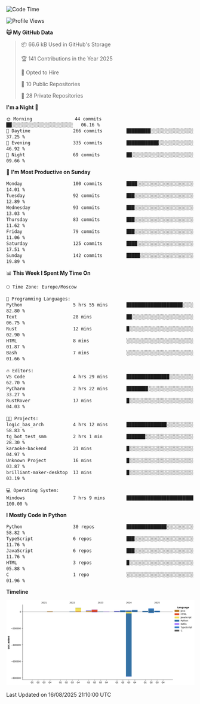<!--START_SECTION:waka-->
![Code Time](http://img.shields.io/badge/Code%20Time-783%20hrs%2027%20mins-blue)

![Profile Views](http://img.shields.io/badge/Profile%20Views-0-blue)

**🐱 My GitHub Data** 

> 📦 66.6 kB Used in GitHub's Storage 
 > 
> 🏆 141 Contributions in the Year 2025
 > 
> 💼 Opted to Hire
 > 
> 📜 10 Public Repositories 
 > 
> 🔑 28 Private Repositories 
 > 
**I'm a Night 🦉** 

```text
🌞 Morning                44 commits          ██░░░░░░░░░░░░░░░░░░░░░░░   06.16 % 
🌆 Daytime                266 commits         █████████░░░░░░░░░░░░░░░░   37.25 % 
🌃 Evening                335 commits         ████████████░░░░░░░░░░░░░   46.92 % 
🌙 Night                  69 commits          ██░░░░░░░░░░░░░░░░░░░░░░░   09.66 % 
```
📅 **I'm Most Productive on Sunday** 

```text
Monday                   100 commits         ████░░░░░░░░░░░░░░░░░░░░░   14.01 % 
Tuesday                  92 commits          ███░░░░░░░░░░░░░░░░░░░░░░   12.89 % 
Wednesday                93 commits          ███░░░░░░░░░░░░░░░░░░░░░░   13.03 % 
Thursday                 83 commits          ███░░░░░░░░░░░░░░░░░░░░░░   11.62 % 
Friday                   79 commits          ███░░░░░░░░░░░░░░░░░░░░░░   11.06 % 
Saturday                 125 commits         ████░░░░░░░░░░░░░░░░░░░░░   17.51 % 
Sunday                   142 commits         █████░░░░░░░░░░░░░░░░░░░░   19.89 % 
```


📊 **This Week I Spent My Time On** 

```text
🕑︎ Time Zone: Europe/Moscow

💬 Programming Languages: 
Python                   5 hrs 55 mins       █████████████████████░░░░   82.80 % 
Text                     28 mins             ██░░░░░░░░░░░░░░░░░░░░░░░   06.75 % 
Rust                     12 mins             █░░░░░░░░░░░░░░░░░░░░░░░░   02.90 % 
HTML                     8 mins              ░░░░░░░░░░░░░░░░░░░░░░░░░   01.87 % 
Bash                     7 mins              ░░░░░░░░░░░░░░░░░░░░░░░░░   01.66 % 

🔥 Editors: 
VS Code                  4 hrs 29 mins       ████████████████░░░░░░░░░   62.70 % 
PyCharm                  2 hrs 22 mins       ████████░░░░░░░░░░░░░░░░░   33.27 % 
RustRover                17 mins             █░░░░░░░░░░░░░░░░░░░░░░░░   04.03 % 

🐱‍💻 Projects: 
logic_bas_arch           4 hrs 12 mins       ███████████████░░░░░░░░░░   58.83 % 
tg_bot_test_smm          2 hrs 1 min         ███████░░░░░░░░░░░░░░░░░░   28.30 % 
karaoke-backend          21 mins             █░░░░░░░░░░░░░░░░░░░░░░░░   04.97 % 
Unknown Project          16 mins             █░░░░░░░░░░░░░░░░░░░░░░░░   03.87 % 
brilliant-maker-desktop  13 mins             █░░░░░░░░░░░░░░░░░░░░░░░░   03.19 % 

💻 Operating System: 
Windows                  7 hrs 9 mins        █████████████████████████   100.00 % 
```

**I Mostly Code in Python** 

```text
Python                   30 repos            ███████████████░░░░░░░░░░   58.82 % 
TypeScript               6 repos             ███░░░░░░░░░░░░░░░░░░░░░░   11.76 % 
JavaScript               6 repos             ███░░░░░░░░░░░░░░░░░░░░░░   11.76 % 
HTML                     3 repos             █░░░░░░░░░░░░░░░░░░░░░░░░   05.88 % 
C                        1 repo              ░░░░░░░░░░░░░░░░░░░░░░░░░   01.96 % 
```



**Timeline**

![Lines of Code chart](https://raw.githubusercontent.com/adlemx/adlemx/main/assets/bar_graph.png)


 Last Updated on 16/08/2025 21:10:00 UTC
<!--END_SECTION:waka-->
